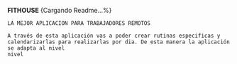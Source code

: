 **FITHOUSE** {Cargando Readme...%}
	
	LA MEJOR APLICACION PARA TRABAJADORES REMOTOS
	
	A través de esta aplicación vas a poder crear rutinas especificas y calendarizarlas para realizarlas por dia. De esta manera la aplicación se adapta al nivel
	nivel 
  
